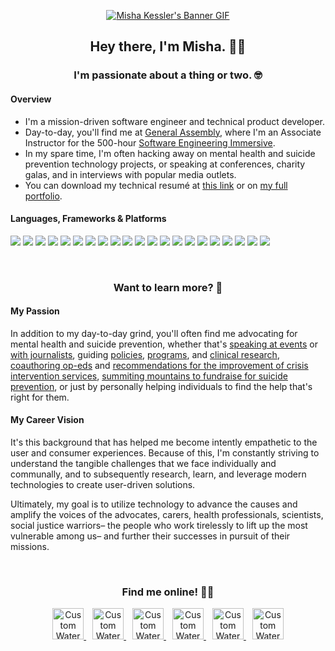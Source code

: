 <p align="center">
  <a href="https://www.mishakessler.com">
  <img src="https://github.com/mishakessler/mishakessler/blob/master/github-banner-v3.gif" alt="Misha Kessler's Banner GIF"/>
  </a>
</p>

<h2 align="center">Hey there, I'm Misha. 👋🏻</h2>

<h3 align="center">I'm passionate about a thing or two. 🤓</h3>

#### Overview

- I'm a mission-driven software engineer and technical product developer.
- Day-to-day, you'll find me at [General Assembly][General Assembly], where I'm an Associate Instructor for the 500-hour [Software Engineering Immersive][SEI].
- In my spare time, I'm often hacking away on mental health and suicide prevention technology projects, or speaking at conferences, charity galas, and in interviews with popular media outlets.
- You can download my technical resumé at [this link][technical resume] or on [my full portfolio][portfolio].

#### Languages, Frameworks & Platforms

![][Apple]
![][Zsh]
![][VSCode]
![][HTML]
![][JS]
![][Node]
![][React]
![][Gatsby]
![][CSS]
![][SC]
![][CL]
![][SQL]
![][NoSQL]
![][Ruby]
![][Rails]
![][PHP]
![][Netlify]
![][Heroku]
![][AWS]
![][WP]
![][Serverless]

<br>

<h3 align="center">Want to learn more? 🔎</h3>

#### My Passion

In addition to my day-to-day grind, you'll often find me advocating for mental health and suicide prevention, whether that's [speaking at events][speaking at events] or [with journalists][with journalists], guiding [policies][policies], [programs][programs], and [clinical research][clinical research], [coauthoring op-eds][coauthoring op-eds] and [recommendations for the improvement of crisis intervention services][recommendations for the improvement of crisis intervention services], [summiting mountains to fundraise for suicide prevention][summiting mountains to fundraise for suicide prevention], or just by personally helping individuals to find the help that's right for them.

#### My Career Vision

It's this background that has helped me become intently empathetic to the user and consumer experiences. Because of this, I'm constantly striving to understand the tangible challenges that we face individually and communally, and to subsequently research, learn, and leverage modern technologies to create user-driven solutions. 

Ultimately, my goal is to utilize technology to advance the causes and amplify the voices of the advocates, carers, health professionals, scientists, social justice warriors– the people who work tirelessly to lift up the most vulnerable among us– and further their successes in pursuit of their missions.

<br>

<h3 align="center">Find me online! 👨🏼</h3>

<p align="center">
  <a style="margin: 0 5px" href="https://www.mishakessler.com">
    <img src="https://imgur.com/PowY5kh.png" alt="Custom Watercolor Portfolio Logo" height="50px"/>
  </a>
  <a style="margin: 0 5px" href="https://www.linkedin.com/in/mishakessler">
    <img src="https://imgur.com/AoH5Wac.png" alt="Custom Watercolor LinkedIn Logo" height="50px"/>
  </a>
  <a style="margin: 0 5px" href="https://angel.co/u/mishakessler">
    <img src="https://imgur.com/leDskxg.png" alt="Custom Watercolor Angel.co Logo" height="50px"/>
  </a>
  <a style="margin: 0 5px" href="http://cofounderslab.com/profile/misha-kessler">
    <img src="https://imgur.com/sPXLXvg.png" alt="Custom Watercolor CoFoundersLab Logo" height="50px"/>
  </a>
  <a style="margin: 0 5px" href="https://www.instagram.com/mishakessler">
    <img src="https://imgur.com/YNTGISb.png" alt="Custom Watercolor Instagram Logo" height="50px"/>
  </a>
  <a style="margin: 0 5px" href="mailto:misha.kessler@gmail.com">
    <img src="https://imgur.com/nHHlXdx.png" alt="Custom Watercolor Email Logo" height="50px"/>
  </a>
</p>

<!-- Links -->
[General Assembly]: https://generalassemb.ly/
[SEI]: https://generalassemb.ly/education/software-engineering-immersive/new-york-city
[technical resume]: https://docdro.id/nJnd3i6
[portfolio]: https://www.mishakessler.com
[speaking at events]: https://www.youtube.com/watch?v=yksozo9dUKg
[with journalists]: https://talk.crisisnow.com/behavioral-healthcare-must-be-accessible-to-students/
[policies]: https://napolitano.house.gov/media/press-releases/napolitano-katko-hold-transforming-crisis-mental-health-care-briefing
[programs]: https://www.sixftover.org/
[clinical research]: https://www.apa.org/depression-guideline/guideline.pdf
[coauthoring op-eds]: https://www.azcentral.com/story/opinion/op-ed/2018/06/14/suicide-attempt-depression-lessons/700134002/
[recommendations for the improvement of crisis intervention services]: https://omh.ny.gov/omhweb/resources/publications/suicide-prevention-task-force-report.pdf
[summiting mountains to fundraise for suicide prevention]: https://www.facebook.com/donate/1450068458422007/1473012369672974/

<!-- Shields -->
[Apple]: https://img.shields.io/badge/OS-Apple-informational?logo=apple&logoColor=white&color=00bac8
[Zsh]: https://img.shields.io/badge/Shell-Zsh-informational?logo=gnu-bash&logoColor=white&color=00bac8
[VSCode]: https://img.shields.io/badge/Editor-Visual_Studio_Code-informational?logo=visual-studio-code&logoColor=white&color=00bac8
[HTML]: https://img.shields.io/badge/Language-HTML-informational?logo=html5&logoColor=white&color=00bac8
[JS]: https://img.shields.io/badge/Language-JavaScript-informational?logo=javascript&logoColor=white&color=00bac8
[Node]: https://img.shields.io/badge/Runtime-Node.js-informational?logo=node.js&logoColor=white&color=00bac8
[React]: https://img.shields.io/badge/Library-React.js-informational?logo=react&logoColor=white&color=00bac8
[Gatsby]: https://img.shields.io/badge/Framework-Gatsby.js-informational?logo=gatsby&logoColor=white&color=00bac8
[CSS]: https://img.shields.io/badge/Language-CSS-informational?logo=css3&logoColor=white&color=00bac8
[SC]: https://img.shields.io/badge/Library-Styled_Components-informational?logo=styled-components&logoColor=white&color=00bac8
[CL]: https://img.shields.io/badge/Library-Component_Libraries-informational?logo=storybook&logoColor=white&color=00bac8
[SQL]: https://img.shields.io/badge/Language-SQL-informational?logo=postgresql&logoColor=white&color=00bac8
[noSQL]: https://img.shields.io/badge/Language-noSQL-informational?logo=MongoDB&logoColor=white&color=00bac8
[Ruby]: https://img.shields.io/badge/Language-Ruby-informational?logo=ruby&logoColor=white&color=00bac8
[Rails]: https://img.shields.io/badge/Framework-Rails-informational?logo=ruby-on-rails&logoColor=white&color=00bac8
[PHP]: https://img.shields.io/badge/Language-PHP-informational?logo=php&logoColor=white&color=00bac8
[Netlify]: https://img.shields.io/badge/Platform-Netlify-informational?logo=netlify&logoColor=white&color=00bac8
[Heroku]: https://img.shields.io/badge/Platform-Heroku-informational?logo=heroku&logoColor=white&color=00bac8
[AWS]: https://img.shields.io/badge/Platform-AWS-informational?logo=amazon-aws&logoColor=white&color=00bac8
[WP]: https://img.shields.io/badge/Platform-WordPress-informational?logo=wordpress&logoColor=white&color=00bac8
[Serverless]: https://img.shields.io/badge/Stack-Serverless-informational?logo=serverless&logoColor=white&color=00bac8
